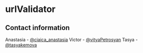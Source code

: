 # urlValidator

## Contact information

Anastasia - [@ciaica_anastasia](https://t.me/ciaica_anastasia)
Victor    - [@vityaPetrosyan](https://t.me/vityaPetrosyan)
Tasya   - [@tasyakemova](https://t.me/tasyakemova)